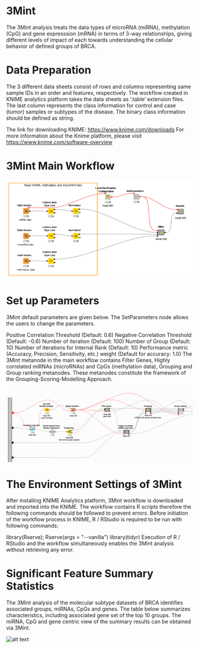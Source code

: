 # 3Mint

The 3Mint analysis treats the data types of microRNA (miRNA), methylation (CpG) and gene expresssion (mRNA) in terms of 3-way relationships, giving different levels of impact of each towards understanding the cellular behavior of defined groups of BRCA.

# Data Preparation
The 3 different data sheets consist of rows and columns representing same sample IDs in an order and features, respectively. The workflow created in KNIME analytics platform takes the data sheets as ‘.table’ extension files. The last column represents the class information for control and case (tumor) samples or subtypes of the disease. The binary class information should be defined as string.

The link for downloading KNIME: https://www.knime.com/downloads
For more information about the Knime platform, please visit https://www.knime.com/software-overview

# 3Mint Main Workflow

 ![alt text](https://github.com/Miray-Unlu/3Mint/blob/main/Images/3mint_main_workflow.PNG?raw=true)

# Set up Parameters
3Mint default parameters are given below. The SetParameters node allows the users to change the parameters.

Positive Correlation Threshold (Default: 0.6)
Negative Correlation Threshold (Default: -0.6)
Number of iteration (Default: 100)
Number of Group (Default: 10)
Number of iterations for Internal Rank (Default: 10)
Performance metric (Accuracy, Precision, Sensitivity, etc.) weight (Default for accuracy: 1.0)
The 3Mint metanode in the main workflow contains Filter Genes, Highly correlated miRNAs (microRNAs) and CpGs (methylation data), Grouping and Group ranking metanodes. These metanodes constitute the framework of the Grouping-Scoring-Modelling Approach.

![alt text](https://github.com/Miray-Unlu/3Mint/blob/main/Images/GSM_approach_in_3Mint.PNG?raw=true)

# The Environment Settings of 3Mint
After installing KNIME Analytics platform, 3Mint workflow is downloaded and imported into the KNIME. The workflow contains R scripts therefore the following commands should be followed to prevent errors. Before initiation of the workflow process in KNIME, R / RStudio is required to be run with following commands:

library(Rserve);
Rserve(args = "--vanilla")
library(tidyr)
Execution of R / RStudio and the workflow simultaneously enables the 3Mint analysis without retrieving any error.

# Significant Feature Summary Statistics
The 3Mint analysis of the molecular subtype datasets of BRCA identifies associated groups, miRNAs, CpGs and genes. The table below summarizes characteristics, including associated gene set of the top 10 groups. The miRNA, CpG and gene centric view of the summary results can be obtained via 3Mint.

![alt text](https://github.com/Miray-Unlu/3Mint/blob/main/Results/Group_statistics.PNG?raw=true)
